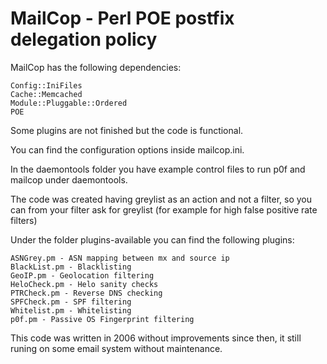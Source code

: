 # MailCop - Perl POE postfix delegation policy

MailCop has the following dependencies:

    Config::IniFiles
    Cache::Memcached
    Module::Pluggable::Ordered
    POE

Some plugins are not finished but the code is functional.

You can find the configuration options inside mailcop.ini.

In the daemontools folder you have example control files to run p0f and mailcop under daemontools.

The code was created having greylist as an action and not a filter, so you can from your filter ask for greylist (for example for high false positive rate filters)

Under the folder plugins-available you can find the following plugins:

    ASNGrey.pm - ASN mapping between mx and source ip
    BlackList.pm - Blacklisting
    GeoIP.pm - Geolocation filtering
    HeloCheck.pm - Helo sanity checks
    PTRCheck.pm - Reverse DNS checking
    SPFCheck.pm - SPF filtering
    Whitelist.pm - Whitelisting
    p0f.pm - Passive OS Fingerprint filtering

This code was written in 2006 without improvements since then, it still runing on some email system without maintenance.
